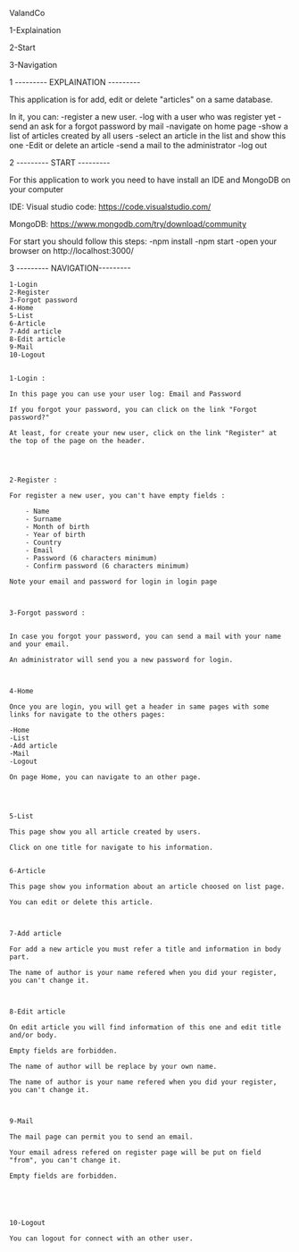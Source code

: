 ValandCo

1-Explaination

2-Start

3-Navigation


1 --------- EXPLAINATION --------- 

This application is for add, edit or delete "articles" on a same database.

In it, you can:
		-register a new user. 
		-log with a user who was register yet
		-send an ask for a forgot password by mail
		-navigate on home page
		-show a list of articles created by all users
		-select an article in the list and show this one
		-Edit or delete an article
		-send a mail to the administrator
		-log out


2 --------- START ---------


For this application to work you need to have install an IDE and MongoDB on your computer

IDE: Visual studio code: https://code.visualstudio.com/

MongoDB: https://www.mongodb.com/try/download/community
	

For start you should follow this steps:	
					-npm install
					-npm start
					-open your browser on http://localhost:3000/


3 --------- NAVIGATION---------


	1-Login
	2-Register
	3-Forgot password
	4-Home
	5-List
	6-Article
	7-Add article
	8-Edit article
	9-Mail
	10-Logout


	1-Login :

	In this page you can use your user log: Email and Password
	
	If you forgot your password, you can click on the link "Forgot password?"

	At least, for create your new user, click on the link "Register" at the top of the page on the header.




	2-Register :
	
	For register a new user, you can't have empty fields :
		
		- Name
		- Surname
		- Month of birth
		- Year of birth
		- Country
		- Email
		- Password (6 characters minimum)
		- Confirm password (6 characters minimum)

	Note your email and password for login in login page



	3-Forgot password :

	
	In case you forgot your password, you can send a mail with your name and your email.
	
	An administrator will send you a new password for login.



	4-Home
	
	Once you are login, you will get a header in same pages with some links for navigate to the others pages:
	
	-Home
	-List
	-Add article
	-Mail
	-Logout

	On page Home, you can navigate to an other page.




	5-List

	This page show you all article created by users.

	Click on one title for navigate to his information.

	
	6-Article
	
	This page show you information about an article choosed on list page.
	
	You can edit or delete this article.



	7-Add article

	For add a new article you must refer a title and information in body part.

	The name of author is your name refered when you did your register, you can't change it.



	8-Edit article
	
	On edit article you will find information of this one and edit title and/or body.
	
	Empty fields are forbidden.

	The name of author will be replace by your own name.

	The name of author is your name refered when you did your register, you can't change it.

	
	
	9-Mail
	
	The mail page can permit you to send an email.

	Your email adress refered on register page will be put on field "from", you can't change it.
	
	Empty fields are forbidden.





	10-Logout

	You can logout for connect with an other user.



